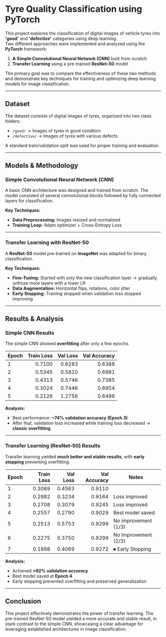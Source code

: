 # Tyre Quality Classification using PyTorch  

This project explores the classification of digital images of vehicle tyres into **'good'** and **'defective'** categories using deep learning.  
Two different approaches were implemented and analyzed using the **PyTorch** framework:

1. **A Simple Convolutional Neural Network (CNN)** built from scratch  
2. **Transfer Learning** using a pre-trained **ResNet-50** model  

The primary goal was to compare the effectiveness of these two methods and demonstrate key techniques for training and optimizing deep learning models for image classification.  

---

##  Dataset  

The dataset consists of digital images of tyres, organized into two class folders:  

- `/good/` → Images of tyres in good condition  
- `/defective/` → Images of tyres with various defects  

A standard train/validation split was used for proper training and evaluation.  

---

## Models & Methodology  

###  Simple Convolutional Neural Network (CNN)  
A basic CNN architecture was designed and trained from scratch. The model consisted of several convolutional blocks followed by fully connected layers for classification.  

**Key Techniques:**  
- **Data Preprocessing:** Images resized  and normalized  
- **Training Loop:** Adam optimizer + Cross-Entropy Loss  

---

###  Transfer Learning with ResNet-50  
A **ResNet-50** model pre-trained on **ImageNet** was adapted for binary classification.  

**Key Techniques:**  
- **Fine-Tuning:** Started with only the new classification layer → gradually unfroze more layers with a lower LR  
- **Data Augmentation:** Horizontal flips, rotations, color jitter  
- **Early Stopping:** Training stopped when validation loss stopped improving  

---

##  Results & Analysis  

###  Simple CNN Results  
The simple CNN showed **overfitting** after only a few epochs.  

| Epoch | Train Loss | Val Loss | Val Accuracy |
|-------|-----------:|---------:|-------------:|
| 1     | 0.7100     | 0.6283   | 0.6388       |
| 2     | 0.5345     | 0.5810   | 0.6981       |
| 3     | 0.4313     | 0.5746   | 0.7385       |
| 4     | 0.3024     | 0.7446   | 0.6954       |
| 5     | 0.2126     | 1.2756   | 0.6496       |

**Analysis:**  
- Best performance: **~74% validation accuracy (Epoch 3)**  
- After that, validation loss increased while training loss decreased → **classic overfitting**  

---

###  Transfer Learning (ResNet-50) Results  
Transfer learning yielded **much better and stable results**, with **early stopping** preventing overfitting.  

| Epoch | Train Loss | Val Loss | Val Accuracy | Notes                 |
|-------|-----------:|---------:|-------------:|-----------------------|
| 1     | 0.3069     | 0.4563   | 0.9110       |                       |
| 2     | 0.2882     | 0.3234   | 0.9164       | Loss improved         |
| 3     | 0.2708     | 0.3079   | 0.9245       | Loss improved         |
| 4     | 0.2557     | 0.2790   | 0.9029       | Best model saved   |
| 5     | 0.2513     | 0.5753   | 0.9299       | No improvement (1/3)  |
| 6     | 0.2275     | 0.3750   | 0.9299       | No improvement (2/3)  |
| 7     | 0.1898     | 0.4069   | 0.9272       | ⏹ Early Stopping     |

**Analysis:**  
- Achieved **>92% validation accuracy**  
- Best model saved at **Epoch 4**  
- Early stopping prevented overfitting and preserved generalization  

---

##  Conclusion  

This project effectively demonstrates the power of transfer learning. The pre-trained ResNet-50 model yielded a more accurate and stable result, in stark contrast to the simple CNN, showcasing a clear advantage for leveraging established architectures in image classification.  

